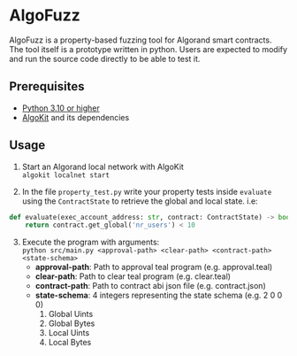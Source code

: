 # AlgoFuzz
AlgoFuzz is a property-based fuzzing tool for Algorand smart contracts. The tool itself is a prototype written in python. Users are expected to modify and run the source code directly to be able to test it.

## Prerequisites
- [Python 3.10 or higher](https://www.python.org/downloads/)
- [AlgoKit](https://developer.algorand.org/docs/get-started/algokit/) and its dependencies

## Usage
1. Start an Algorand local network with AlgoKit  
`algokit localnet start`

2. In the file `property_test.py` write your property tests inside `evaluate` using the `ContractState` to retrieve the global and local state. i.e:  
```py
def evaluate(exec_account_address: str, contract: ContractState) -> bool:    
    return contract.get_global('nr_users') < 10
```

3. Execute the program with arguments:  
`python src/main.py <approval-path> <clear-path> <contract-path> <state-schema>`
    - **approval-path**: Path to approval teal program (e.g. approval.teal)
    - **clear-path**: Path to clear teal program (e.g. clear.teal)
    - **contract-path**: Path to contract abi json file (e.g. contract.json)
    - **state-schema**: 4 integers representing the state schema (e.g. 2 0 0 0)
        1. Global Uints
        2. Global Bytes
        3. Local Uints
        4. Local Bytes
